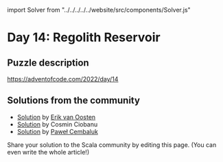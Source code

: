 import Solver from "../../../../../website/src/components/Solver.js"

# Day 14: Regolith Reservoir

## Puzzle description

https://adventofcode.com/2022/day/14

## Solutions from the community

- [Solution](https://github.com/erikvanoosten/advent-of-code/blob/main/src/main/scala/nl/grons/advent/y2022/Day14.scala) by [Erik van Oosten](https://github.com/erikvanoosten)
- [Solution](https://github.com/cosminci/advent-of-code/blob/master/src/main/scala/com/github/cosminci/aoc/_2022/Day14.scala) by Cosmin Ciobanu
- [Solution](https://github.com/AvaPL/Advent-of-Code-2022/tree/main/src/main/scala/day14) by [Paweł Cembaluk](https://github.com/AvaPL)

Share your solution to the Scala community by editing this page. (You can even write the whole article!)
